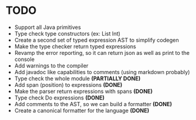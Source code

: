 # TODO

- Support all Java primitives
- Type check type constructors (ex: List Int)
- Create a second set of typed expression AST to simplify codegen
- Make the type checker return typed expressions
- Revamp the error reporting, so it can return json as well as print to the console
- Add warnings to the compiler
- Add javadoc like capabilities to comments (using markdown probably)
- Type check the whole module __(PARTIALLY DONE)__
- Add span (position) to expressions __(DONE)__
- Make the parser return expressions with spans __(DONE)__
- Type check Do expressions __(DONE)__
- Add comments to the AST, so we can build a formatter __(DONE)__
- Create a canonical formatter for the language __(DONE)__